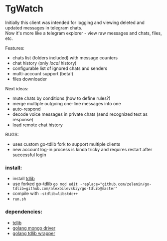 # TgWatch

Initially this client was intended for logging and viewing deleted and updated messages in telegram chats.   
Now it's more like a telegram explorer - view raw messages and chats, files, etc.

Features:
* chats list (folders included) with message counters 
* chat history (only *local* history)
* configurable list of ignored chats and senders
* multi-account support (beta!)
* files downloader

Next ideas:
* mute chats by conditions (how to define rules?)
* merge multiple outgoing one-line messages into one
* auto-respond
* decode voice messages in private chats (send recognized text as response)
* load remote chat history

BUGS:
* uses custom go-tdlib fork to support multiple clients
* new account log-in process is kinda tricky and requires restart after successful login

### install:
* install [tdlib](https://tdlib.github.io/td/build.html?language=Go)
* use forked go-tdlib `go mod edit -replace="github.com/zelenin/go-tdlib=github.com/alexbilevskiy/go-tdlib@master"`
* compile with `-stdlib=libstdc++`
* `run.sh`
### dependencies:
* [tdlib](https://tdlib.github.io/td/build.html?language=Go)
* [golang mongo driver](https://pkg.go.dev/go.mongodb.org/mongo-driver)
* [golang tdlib wrapper](https://github.com/zelenin/go-tdlib)
